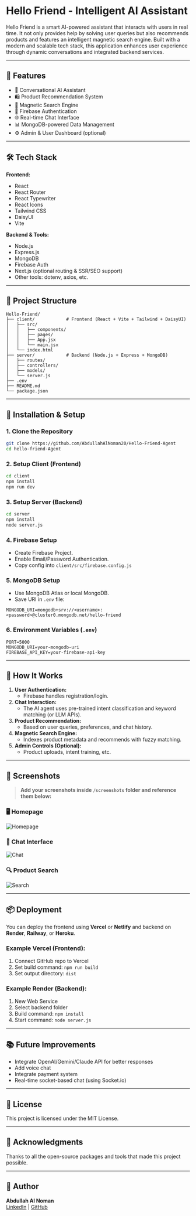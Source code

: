 
# Hello Friend - Intelligent AI Assistant

Hello Friend is a smart AI-powered assistant that interacts with users in real time. It not only provides help by solving user queries but also recommends products and features an intelligent magnetic search engine. Built with a modern and scalable tech stack, this application enhances user experience through dynamic conversations and integrated backend services.

---

## 🚀 Features
- 🤖 Conversational AI Assistant
- 🛍️ Product Recommendation System
- 🧲 Magnetic Search Engine
- 🔐 Firebase Authentication
- 🌐 Real-time Chat Interface
- 📊 MongoDB-powered Data Management
- ⚙️ Admin & User Dashboard (optional)

---

## 🛠️ Tech Stack
**Frontend:**
- React
- React Router
- React Typewriter
- React Icons
- Tailwind CSS
- DaisyUI
- Vite

**Backend & Tools:**
- Node.js
- Express.js
- MongoDB
- Firebase Auth
- Next.js (optional routing & SSR/SEO support)
- Other tools: dotenv, axios, etc.

---

## 📁 Project Structure
```
Hello-Friend/
├── client/            # Frontend (React + Vite + Tailwind + DaisyUI)
│   ├── src/
│   │   ├── components/
│   │   ├── pages/
│   │   ├── App.jsx
│   │   └── main.jsx
│   └── index.html
├── server/            # Backend (Node.js + Express + MongoDB)
│   ├── routes/
│   ├── controllers/
│   ├── models/
│   └── server.js
├── .env
├── README.md
└── package.json
```

---

## 🔧 Installation & Setup

### 1. Clone the Repository
```bash
git clone https://github.com/AbdullahAlNoman20/Hello-Friend-Agent
cd hello-friend-Agent
```

### 2. Setup Client (Frontend)
```bash
cd client
npm install
npm run dev
```

### 3. Setup Server (Backend)
```bash
cd server
npm install
node server.js
```

### 4. Firebase Setup
- Create Firebase Project.
- Enable Email/Password Authentication.
- Copy config into `client/src/firebase.config.js`

### 5. MongoDB Setup
- Use MongoDB Atlas or local MongoDB.
- Save URI in `.env` file:
```
MONGODB_URI=mongodb+srv://<username>:<password>@cluster0.mongodb.net/hello-friend
```

### 6. Environment Variables (`.env`)
```
PORT=5000
MONGODB_URI=your-mongodb-uri
FIREBASE_API_KEY=your-firebase-api-key
```

---

## 🧠 How It Works

1. **User Authentication:**
   - Firebase handles registration/login.
2. **Chat Interaction:**
   - The AI agent uses pre-trained intent classification and keyword matching (or LLM APIs).
3. **Product Recommendation:**
   - Based on user queries, preferences, and chat history.
4. **Magnetic Search Engine:**
   - Indexes product metadata and recommends with fuzzy matching.
5. **Admin Controls (Optional):**
   - Product uploads, intent training, etc.

---

## 📸 Screenshots
> **Add your screenshots inside `/screenshots` folder and reference them below:**

### 🖥️ Homepage
![Homepage](src/assets/Home%20Page.png)

### 💬 Chat Interface
![Chat](src/assets/Chat.png)

### 🔍 Product Search
![Search](src/assets/Search%20Engin.png)

---

## 📦 Deployment

You can deploy the frontend using **Vercel** or **Netlify** and backend on **Render**, **Railway**, or **Heroku**.

### Example Vercel (Frontend):
1. Connect GitHub repo to Vercel
2. Set build command: `npm run build`
3. Set output directory: `dist`

### Example Render (Backend):
1. New Web Service
2. Select backend folder
3. Build command: `npm install`
4. Start command: `node server.js`

---

## 📚 Future Improvements
- Integrate OpenAI/Gemini/Claude API for better responses
- Add voice chat
- Integrate payment system
- Real-time socket-based chat (using Socket.io)

---

## 📄 License
This project is licensed under the MIT License.

---

## 🙌 Acknowledgments
Thanks to all the open-source packages and tools that made this project possible.

---

## 👤 Author
**Abdullah Al Noman**  
[LinkedIn](https://www.linkedin.com/in/abdullah-al-noman-khu/) | [GitHub](https://github.com/AbdullahAlNoman20)
